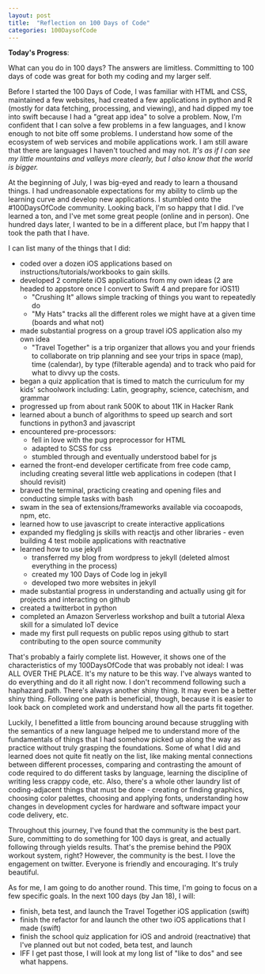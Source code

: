 ```yaml
---
layout: post
title:  "Reflection on 100 Days of Code"
categories: 100DaysofCode
---
```

**Today's Progress**:

What can you do in 100 days? The answers are limitless. Committing to 100 days of code was great for both my coding and my larger self.  

Before I started the 100 Days of Code, I was familiar with HTML and CSS, maintained a few websites, had created a few applications in python and R (mostly for data fetching, processing, and viewing), and had dipped my toe into swift because I had a "great app idea" to solve a problem. Now, I'm confident that I can solve a few problems in a few languages, and I know enough to not bite off some problems. I understand how some of the ecosystem of web services and mobile applications work. I am still aware that there are languages I haven't touched and may not. *It's as if I can see my little mountains and valleys more clearly, but I also know that the world is bigger.* 

At the beginning of July, I was big-eyed and ready to learn a thousand things. I had undreasonable expectations for my ability to climb up the learning curve and develop new applications. I stumbled onto the #100DaysOfCode community. Looking back, I'm so happy that I did. I've learned a ton, and I've met some great people (online and in person). One hundred days later, I wanted to be in a different place, but I'm happy that I took the path that I have. 

I can list many of the things that I did:

+ coded over a dozen iOS applications based on instructions/tutorials/workbooks to gain skills. 
+ developed 2 complete iOS applications from my own ideas (2 are headed to appstore once I convert to Swift 4 and prepare for iOS11)
    + "Crushing It" allows simple tracking of things you want to repeatedly do
    + "My Hats" tracks all the different roles we might have at a given time (boards and what not)
+ made substantial progress on a group travel iOS application also my own idea
    + "Travel Together" is a trip organizer that allows you and your friends to collaborate on trip planning and see your trips in space (map), time (calendar), by type (filterable agenda) and to track who paid for what to divvy up the costs.
+ began a quiz application that is timed to match the curriculum for my kids' schoolwork including: Latin, geography, science, catechism, and grammar
+ progressed up from about rank 500K to about 11K in Hacker Rank
+ learned about a bunch of algorithms to speed up search and sort functions in python3 and javascript
+ encountered pre-processors:
    + fell in love with the pug preprocessor for HTML
    + adapted to SCSS for css
    + stumbled through and eventually understood babel for js
+ earned the front-end developer certificate from free code camp, including creating several little web applications in codepen (that I should revisit)
+ braved the terminal, practicing creating and opening files and conducting simple tasks with bash
+ swam in the sea of extensions/frameworks available via cocoapods, npm, etc. 
+ learned how to use javascript to create interactive applications 
+ expanded my fledgling js skills with reactjs and other libraries - even building 4 test mobile applications with reactnative
+ learned how to use jekyll 
    + transferred my blog from wordpress to jekyll (deleted almost everything in the process)
    + created my 100 Days of Code log in jekyll
    + developed two more websites in jekyll
+ made substantial progress in understanding and actually using git for projects and interacting on github
+ created a twitterbot in python
+ completed an Amazon Serverless workshop and built a tutorial Alexa skill for a simulated IoT device
+ made my first pull requests on public repos using github to start contributing to the open source community

That's probably a fairly complete list. However, it shows one of the characteristics of my 100DaysOfCode that was probably not ideal: I was ALL OVER THE PLACE. It's my nature to be this way. I've always wanted to do everything and do it all right now. I don't recommend following such a haphazard path. There's always another shiny thing. It may even be a better shiny thing. Following one path is beneficial, though, because it is easier to look back on completed work and understand how all the parts fit together. 

Luckily, I benefitted a little from bouncing around because struggling with the semantics of a new language helped me to understand more of the fundamentals of things that I had somehow picked up along the way as practice without truly grasping the foundations. Some of what I did and learned does not quite fit neatly on the list, like making mental connections between different processes, comparing and contrasting the amount of code required to do different tasks by language, learning the discipline of writing less crappy code, etc. Also, there's a whole other laundry list of coding-adjacent things that must be done - creating or finding graphics, choosing color palettes, choosing and applying fonts, understanding how changes in development cycles for hardware and software impact your code delivery, etc. 

Throughout this journey, I've found that the community is the best part. Sure, committing to do something for 100 days is great, and actually following through yields results. That's the premise behind the P90X workout system, right? However, the community is the best. I love the engagement on twitter. Everyone is friendly and encouraging. It's truly beautiful.

As for me, I am going to do another round. This time, I'm going to focus on a few specific goals. In the next 100 days (by Jan 18), I will:
+ finish, beta test, and launch the Travel Together iOS application (swift)
+ finish the refactor for and launch the other two iOS applications that I made (swift) 
+ finish the school quiz application for iOS and android (reactnative) that I've planned out but not coded, beta test, and launch
+ IFF I get past those, I will look at my long list of "like to dos" and see what happens.
